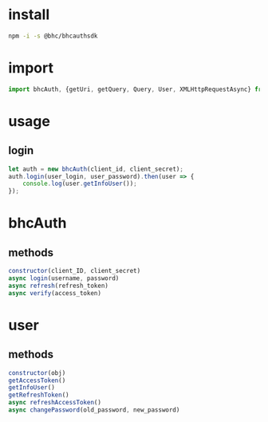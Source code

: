 # install

```bash
npm -i -s @bhc/bhcauthsdk
```

# import

```js
import bhcAuth, {getUri, getQuery, Query, User, XMLHttpRequestAsync} from '@bhc/bhcauthsdk'
```

# usage
## login
```js
let auth = new bhcAuth(client_id, client_secret);
auth.login(user_login, user_password).then(user => {
	console.log(user.getInfoUser());
});
```

# bhcAuth
## methods
```js
constructor(client_ID, client_secret)
async login(username, password)
async refresh(refresh_token)
async verify(access_token)
```

# user
## methods
```js
constructor(obj)
getAccessToken()
getInfoUser()
getRefreshToken()
async refreshAccessToken()
async changePassword(old_password, new_password)
```